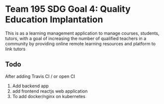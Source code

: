 # Team 195 SDG Goal 4: Quality Education Implantation

This is as a learning management application to manage courses, students, tutors, with a goal of increasing the number of qualified teachers in a community by providing online remote learning resources and platform to link tutors

## Todo
After adding Travis CI / or open CI
1. Add backend app
2. add frontend reactjs web application
3. To add docker/nginx on kubernetes